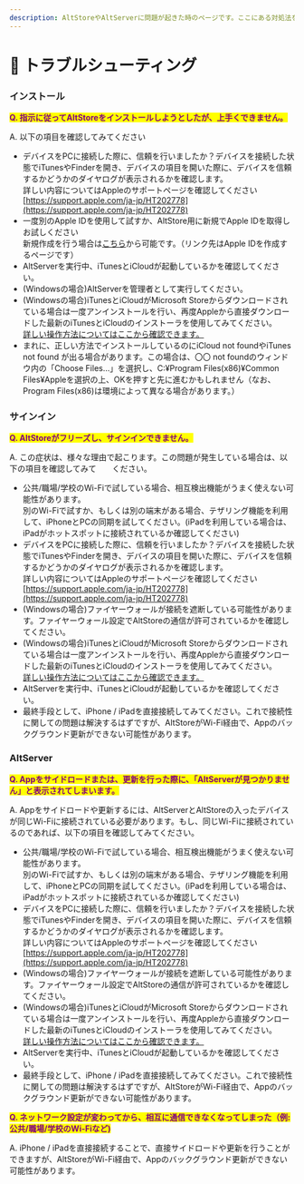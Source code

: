 ```yaml
---
description: AltStoreやAltServerに問題が起きた時のページです。ここにある対処法をひとまずお試しください。
---
```


# 🙋 トラブルシューティング

### インストール

<mark style="color:purple;">**Q. 指示に従ってAltStoreをインストールしようとしたが、上手くできません。**</mark>

A. 以下の項目を確認してみてください

* デバイスをPCに接続した際に、信頼を行いましたか？デバイスを接続した状態でiTunesやFinderを開き、デバイスの項目を開いた際に、デバイスを信頼するかどうかのダイヤログが表示されるかを確認します。\
  詳しい内容についてはAppleのサポートページを確認してください\
  [https://support.apple.com/ja-jp/HT202778](https://support.apple.com/ja-jp/HT202778)
* 一度別のApple IDを使用して試すか、AltStore用に新規でApple IDを取得しお試しください\
  新規作成を行う場合は[こちら](https://appleid.apple.com/account#!\&page=create)から可能です。（リンク先はApple IDを作成するページです）
* AltServerを実行中、iTunesとiCloudが起動しているかを確認してください。
* (Windowsの場合)AltServerを管理者として実行してください。
* (Windowsの場合)iTunesとiCloudがMicrosoft Storeからダウンロードされている場合は一度アンインストールを行い、再度Appleから直接ダウンロードした最新のiTunesとiCloudのインストーラを使用してみてください。\
  [詳しい操作方法についてはここから確認できます。](altstorenoinsutruwindows.md#altstorewoinsutrusuruni)
* まれに、正しい方法でインストールしているのにiCloud not foundやiTunes not found が出る場合があります。この場合は、〇〇 not foundのウィンドウ内の「Choose Files...」を選択し、C:¥Program Files(x86)¥Common Files¥Appleを選択の上、OKを押すと先に進むかもしれません（なお、Program Files(x86)は環境によって異なる場合があります。）

### サインイン

<mark style="color:purple;">**Q. AltStoreがフリーズし、サインインできません。**</mark>

A. この症状は、様々な理由で起こります。この問題が発生している場合は、以下の項目を確認してみて　　ください。

* 公共/職場/学校のWi-Fiで試している場合、相互検出機能がうまく使えない可能性があります。\
  別のWi-Fiで試すか、もしくは別の端末がある場合、テザリング機能を利用して、iPhoneとPCの同期を試してください。(iPadを利用している場合は、iPadがホットスポットに接続されているか確認してください)
* デバイスをPCに接続した際に、信頼を行いましたか？デバイスを接続した状態でiTunesやFinderを開き、デバイスの項目を開いた際に、デバイスを信頼するかどうかのダイヤログが表示されるかを確認します。\
  詳しい内容についてはAppleのサポートページを確認してください\
  [https://support.apple.com/ja-jp/HT202778](https://support.apple.com/ja-jp/HT202778)
* (Windowsの場合)ファイヤーウォールが接続を遮断している可能性があります。ファイヤーウォール設定でAltStoreの通信が許可されているかを確認してください。
* (Windowsの場合)iTunesとiCloudがMicrosoft Storeからダウンロードされている場合は一度アンインストールを行い、再度Appleから直接ダウンロードした最新のiTunesとiCloudのインストーラを使用してみてください。\
  [詳しい操作方法についてはここから確認できます。](altstorenoinsutruwindows.md#altstorewoinsutrusuruni)
* AltServerを実行中、iTunesとiCloudが起動しているかを確認してください。
* 最終手段として、iPhone / iPadを直接接続してみてください。これで接続性に関しての問題は解決するはずですが、AltStoreがWi-Fi経由で、Appのバックグラウンド更新ができない可能性があります。

### AltServer

<mark style="color:purple;">**Q. Appをサイドロードまたは、更新を行った際に、「AltServerが見つかりません」と表示されてしまいます。**</mark>

A. Appをサイドロードや更新するには、AltServerとAltStoreの入ったデバイスが同じWi-Fiに接続されている必要があります。もし、同じWi-Fiに接続されているのであれば、以下の項目を確認してみてください。

* 公共/職場/学校のWi-Fiで試している場合、相互検出機能がうまく使えない可能性があります。\
  別のWi-Fiで試すか、もしくは別の端末がある場合、テザリング機能を利用して、iPhoneとPCの同期を試してください。(iPadを利用している場合は、iPadがホットスポットに接続されているか確認してください)
* デバイスをPCに接続した際に、信頼を行いましたか？デバイスを接続した状態でiTunesやFinderを開き、デバイスの項目を開いた際に、デバイスを信頼するかどうかのダイヤログが表示されるかを確認します。\
  詳しい内容についてはAppleのサポートページを確認してください\
  [https://support.apple.com/ja-jp/HT202778](https://support.apple.com/ja-jp/HT202778)
* (Windowsの場合)ファイヤーウォールが接続を遮断している可能性があります。ファイヤーウォール設定でAltStoreの通信が許可されているかを確認してください。
* (Windowsの場合)iTunesとiCloudがMicrosoft Storeからダウンロードされている場合は一度アンインストールを行い、再度Appleから直接ダウンロードした最新のiTunesとiCloudのインストーラを使用してみてください。\
  [詳しい操作方法についてはここから確認できます。](altstorenoinsutruwindows.md#altstorewoinsutrusuruni)
* AltServerを実行中、iTunesとiCloudが起動しているかを確認してください。
* 最終手段として、iPhone / iPadを直接接続してみてください。これで接続性に関しての問題は解決するはずですが、AltStoreがWi-Fi経由で、Appのバックグラウンド更新ができない可能性があります。

<mark style="color:purple;">**Q. ネットワーク設定が変わってから、相互に通信できなくなってしまった（例: 公共/職場/学校のWi-Fiなど)**</mark>

A. iPhone / iPadを直接接続することで、直接サイドロードや更新を行うことができますが、AltStoreがWi-Fi経由で、Appのバックグラウンド更新ができない可能性があります。

